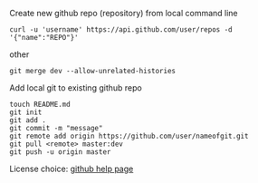 

Create new github repo (repository) from local command line

    curl -u 'username' https://api.github.com/user/repos -d '{"name":"REPO"}'


other

    git merge dev --allow-unrelated-histories





Add local git to existing github repo

    touch README.md
    git init
    git add .
    git commit -m "message"
    git remote add origin https://github.com/user/nameofgit.git
    git pull <remote> master:dev
    git push -u origin master


License choice:
[github help page](https://help.github.com/en/articles/licensing-a-repository)

